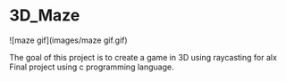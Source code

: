 # 3D_Maze
![maze gif](images/maze gif.gif)

The goal of this project is to create a game in 3D using raycasting for alx Final project using c programming language.
